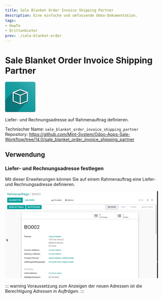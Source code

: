 ```yaml
---
title: Sale Blanket Order Invoice Shipping Partner
description: Eine einfache und umfassende Odoo-Dokumentation.
tags:
- HowTo
- Drittanbieter
prev: ./sale-blanket-order
---
```

# Sale Blanket Order Invoice Shipping Partner
![icon_oms_box](attachments/icon_oms_box.png)

Liefer- und Rechnungsadresse auf Rahmenauftrag definieren.

Technischer Name: `sale_blanket_order_invoice_shipping_partner`\
Repository: <https://github.com/Mint-System/Odoo-Apps-Sale-Workflow/tree/14.0/sale_blanket_order_invoice_shipping_partner>

## Verwendung

### Liefer- und Rechnungsadresse festlegen

Mit dieser Erweiterungen können Sie auf einem Rahmenauftrag eine Liefer- und Rechnungsadresse definieren.

![Sale Blanket Order Invoice Shipping Partner](attachments/Sale%20Blanket%20Order%20Invoice%20Shipping%20Partner.gif)

::: warning
Voraussetzung zum Anzeigen der neuen Adressen ist die Berechtigung *Adressen in Aufträgen*.
:::